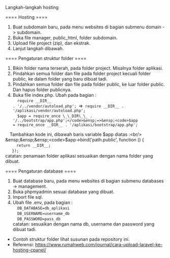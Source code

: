 Langkah-langkah hosting

==== Hosting ====
1. Buat subdomain baru, pada menu websites di bagian submenu domain -> subdomain.
2. Buka file manager, public_html, folder subdomain.
3. Upload file project (zip), dan ekstrak.
4. Lanjut langkah dibawah.

==== Pengaturan struktur folder ====
1. Bikin folder nama terserah, pada folder project. Misalnya folder aplikasi.
2. Pindahkan semua folder dan file pada folder project kecuali folder public, ke dalam folder yang baru dibuat tadi.
3. Pindahkan semua folder dan file pada folder public, ke luar folder public. Dan hapus folder publicnya.
4. Buka file index.php. Ubah pada bagian :<br/>
&ensp;&ensp;<code>require \_\_DIR\_\_ . '/../vendor/autoload.php';</code>&ensp;=>&ensp;<code>require \_\_DIR\_\_ . '/aplikasi/vendor/autoload.php';</code><br/>
&ensp;&ensp;<code>$app = require_once \_\_DIR\_\_ . '/../bootstrap/app.php';</code>&ensp;=>&ensp;<code>$app = require_once \_\_DIR\_\_ . '/aplikasi/bootstrap/app.php';</code><br/>

&ensp;&ensp;Tambahkan kode ini, dibawah baris variable $app diatas :<br/>
&ensp;&ensp;&ensp;<code>$app->bind('path.public', function () {</code><br/>
&ensp;&ensp;&ensp;<code>&ensp;&ensp;return \_\_DIR\_\_;</code><br/>
&ensp;&ensp;&ensp;<code>});</code><br/>
catatan: penamaan folder aplikasi sesuaikan dengan nama folder yang dibuat.

==== Pengaturan database ====
1. Buat database baru, pada menu websites di bagian submenu databases -> management.
2. Buka phpmyadmin sesuai database yang dibuat.
3. Import file sql.
4. Ubah file .env, pada bagian :<br/>
&ensp;&ensp;<code>DB_DATABASE=db_aplikasi</code><br/>
&ensp;&ensp;<code>DB_USERNAME=username_db</code><br/>
&ensp;&ensp;<code>DB_PASSWORD=pass_db</code><br/>
catatan: sesuaikan dengan nama db, username dan password yang dibuat tadi.

* Contoh struktur folder lihat susunan pada repository ini.
* Referensi: https://www.rumahweb.com/journal/cara-upload-laravel-ke-hosting-cpanel/
